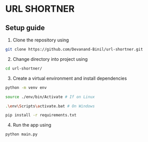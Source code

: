 # URL SHORTNER

## Setup guide

1. Clone the repository using
```bash
git clone https://github.com/Devanand-Binil/url-shortner.git
```

2. Change directory into project using
```bash
cd url-shortner/
```

3. Create a virtual environment and install dependencies
```bash
python -m venv env

source ./env/bin/Activate # If on Linux

.\env\Scripts\activate.bat # On Windows

pip install -r requirements.txt
```

4. Run the app using
```bash
python main.py
```